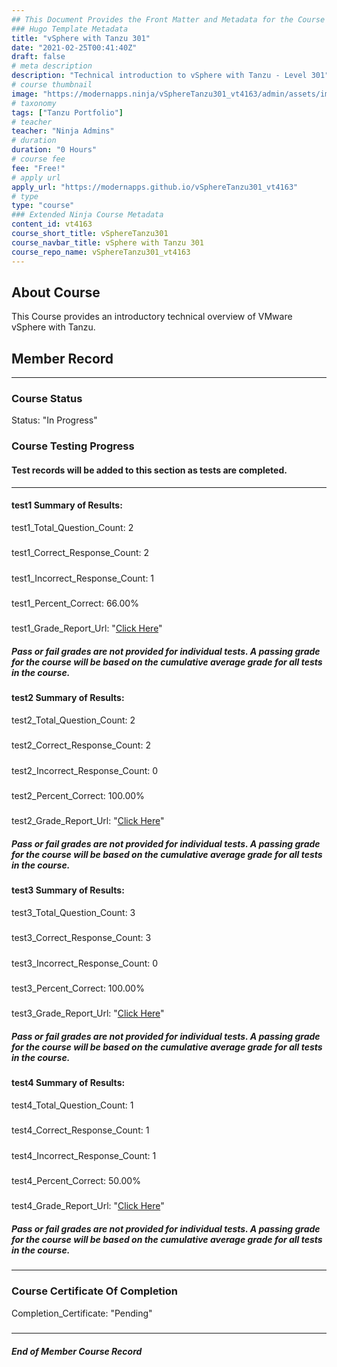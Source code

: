 ```yaml
---
## This Document Provides the Front Matter and Metadata for the Course Information page used in the modernapps.ninja homepage and the member profile page.
### Hugo Template Metadata
title: "vSphere with Tanzu 301"
date: "2021-02-25T00:41:40Z"
draft: false
# meta description
description: "Technical introduction to vSphere with Tanzu - Level 301"
# course thumbnail
image: "https://modernapps.ninja/vSphereTanzu301_vt4163/admin/assets/images/vSphereTanzu301_vt4163.jpg"
# taxonomy
tags: ["Tanzu Portfolio"]
# teacher
teacher: "Ninja Admins"
# duration
duration: "0 Hours"
# course fee
fee: "Free!"
# apply url
apply_url: "https://modernapps.github.io/vSphereTanzu301_vt4163"
# type
type: "course"
### Extended Ninja Course Metadata
content_id: vt4163
course_short_title: vSphereTanzu301
course_navbar_title: vSphere with Tanzu 301
course_repo_name: vSphereTanzu301_vt4163
---  
```


## About Course

This Course provides an introductory technical overview of VMware vSphere with Tanzu.

## Member Record  
---  
  
  
### Course Status  

Status: "In Progress"  

### Course Testing Progress  
#### Test records will be added to this section as tests are completed.
  
---  
#### test1 Summary of Results:  
test1_Total_Question_Count: 2
#####  
test1_Correct_Response_Count: 2
#####  
test1_Incorrect_Response_Count: 1
#####  
test1_Percent_Correct: 66.00%
#####  
test1_Grade_Report_Url: "[Click Here](https://github.com/modernappsninjas/amensing67/blob/main/static/userdata/courses/vSphereTanzu301_vt4163/grade_report.pr228.test1.md)"
##### Pass or fail grades are not provided for individual tests. A passing grade for the course will be based on the cumulative average grade for all tests in the course.  
#### test2 Summary of Results:  
test2_Total_Question_Count: 2
#####  
test2_Correct_Response_Count: 2
#####  
test2_Incorrect_Response_Count: 0
#####  
test2_Percent_Correct: 100.00%
#####  
test2_Grade_Report_Url: "[Click Here](https://github.com/modernappsninjas/amensing67/blob/main/static/userdata/courses/vSphereTanzu301_vt4163/grade_report.pr207.test2.md)"
##### Pass or fail grades are not provided for individual tests. A passing grade for the course will be based on the cumulative average grade for all tests in the course.  
#### test3 Summary of Results:  
test3_Total_Question_Count: 3
#####  
test3_Correct_Response_Count: 3
#####  
test3_Incorrect_Response_Count: 0
#####  
test3_Percent_Correct: 100.00%
#####  
test3_Grade_Report_Url: "[Click Here](https://github.com/modernappsninjas/amensing67/blob/main/static/userdata/courses/vSphereTanzu301_vt4163/grade_report.pr208.test3.md)"
##### Pass or fail grades are not provided for individual tests. A passing grade for the course will be based on the cumulative average grade for all tests in the course.  
#### test4 Summary of Results:  
test4_Total_Question_Count: 1
#####  
test4_Correct_Response_Count: 1
#####  
test4_Incorrect_Response_Count: 1
#####  
test4_Percent_Correct: 50.00%
#####  
test4_Grade_Report_Url: "[Click Here](https://github.com/modernappsninjas/amensing67/blob/main/static/userdata/courses/vSphereTanzu301_vt4163/grade_report.pr231.test4.md)"
##### Pass or fail grades are not provided for individual tests. A passing grade for the course will be based on the cumulative average grade for all tests in the course.  
  
---  
### Course Certificate Of Completion

Completion_Certificate: "Pending"  
#####
---
##### End of Member Course Record